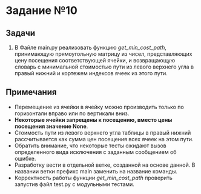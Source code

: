 # Задание №10  
## Задачи  
1. В Файле main.py реализовать функцию *get_min_cost_path*, принимающую прямоугольную матрицу из чисел, представляющих цену посещения соответствующей ячейки, и возвращающую словарь с минимальной стоимостью пути из левого верхнего угла в правый нижний и кортежем индексов ячеек из этого пути.
## Примечания 
- Перемещение из ячейки в ячейку можно производить только по горизонтали вправо или по вертикали вниз.
- **Некоторые ячейки запрещены к посещению, вместо цены посещения значение None**.
- Стоимость пути из левого верхнего угла таблицы в правый нижний рассчитывается как сумма цен посещения всех ячеек на этом пути.
- Обратить внимание, что некоторые тесты ожидают вызов определенного вида исключения с заданным сообщением об ошибке.
- Разработку вести в отдельной ветке, созданной на основе данной. В названии ветки префикс main заменить на название команды.
- Корректность работы функции *get_min_cost_path* проверить запустив файл test.py с модульными тестами.
